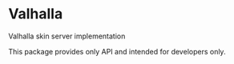 # Valhalla

Valhalla skin server implementation

This package provides only API and intended for developers only.
